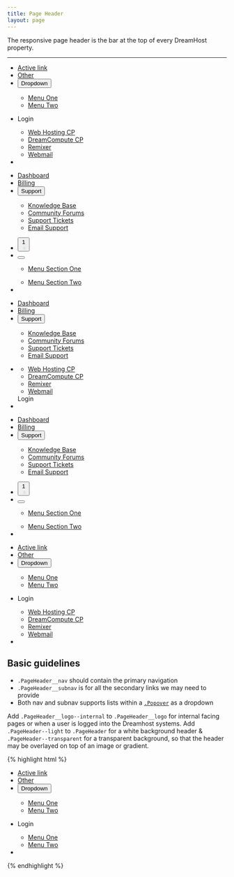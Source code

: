 ```yaml
---
title: Page Header
layout: page
---
```


<p class="t-4">The responsive page header is the bar at the top of every DreamHost property.</p>

<hr />

<div class="PageHeader m-bottom">
<div class="PageHeader__container">
	<a class="PageHeader__logo" href="//www.dreamhost.com"></a>
	<ul class="PageHeader__nav">
		<li><a class="PageHeader__nav-link is-active" href="#">Active link</a></li>
		<li><a class="PageHeader__nav-link" href="#">Other</a></li>
		<li class="Popover-container on-click">
			<button class="PageHeader__nav-link t-caret js-toggle-popover Button--unset">Dropdown</button>
			<div class="Popover Popover--1 Popover--bottom">
				<div class="Popover__section">
					<ul class="List List--padding List--small-bold">
						<li><a href="#">Menu One</a></li>
						<li><a href="#">Menu Two</a></li>
					</ul>
				</div>
			</div>
		</li>
	</ul>
	<ul class="PageHeader__subnav">
		<li>
			<div class="Popover-container on-click">
				<a class="Button js-toggle-popover t-caret Button Button--compact Button--light">Login</a>
				<div class="Popover Popover--1 Popover--flush-right Popover--bottom">
					<div class="Popover__section">
						<ul class="List List--padding List--small-bold">
							<li class="l-block"><a href="#">Web Hosting CP</a></li>
							<li class="l-block"><a href="#">DreamCompute CP</a></li>
							<li class="l-block"><a href="#">Remixer</a></li>
							<li class="l-block"><a href="#">Webmail</a></li>
						</ul>
					</div>
				</div>
			</div>
		</li>
		<li><div class="Menu-toggle js-menu-toggle"><span class="Menu-toggle__inner"></span></div></li>
	</ul>
</div>
</div>

<div class="PageHeader m-bottom">
<div class="PageHeader__container">
<a class="PageHeader__logo PageHeader__logo--internal" href="//www.dreamhost.com"></a>
<ul class="PageHeader__nav">
	<li><a class="PageHeader__nav-link is-active" href="/">Dashboard</a></li>
	<li><a class="PageHeader__nav-link" href="/">Billing</a></li>
	<li class="Popover-container on-click">
		<button class="PageHeader__nav-link t-caret js-toggle-popover Button--unset">Support</button>
		<div class="Popover Popover--1 Popover--bottom">
			<div class="Popover__section">
				<ul class="List List--padding List--small-bold">
					<li><a href="#">Knowledge Base</a></li>
					<li><a href="#">Community Forums</a></li>
					<li><a href="#">Support Tickets</a></li>
					<li><a href="#">Email Support</a></li>
				</ul>
			</div>
		</div>
	</li>
</ul>
<ul class="PageHeader__subnav">
		<li>
			<button class="PageHeader__subnav-link">
				<span class="PageHeader__notification-amount">1</span>
				<svg class="Icon" xmlns="http://www.w3.org/2000/svg" viewBox="0 0 24 24"><path d="M13.3 21.4c0 1.4 1.1 2.6 2.5 2.6s2.5-1.1 2.5-2.6v-.1h-5v.1zM22.2 16.7V12c0-3.1-2.2-5.8-5.2-6.3.3-.1.4-.3.4-.5 0-.4-.7-.7-1.6-.7-.9 0-1.6.3-1.6.7 0 .2.2.4.4.5-2.9.5-5.1 3.1-5.1 6.3v4.7c0 1.1-.9 1.9-1.9 1.9v2.1H24v-2.1c-1 0-1.8-.8-1.8-1.9z" fill="#e0e4e8"></path></svg>
			</button>
		</li>
		<li class="Popover-container on-click">
			<button class="PageHeader__subnav-link t-caret js-toggle-popover">
				<svg class="Icon" xmlns="http://www.w3.org/2000/svg" viewBox="0 0 24 24"><path d="M12 0C5.4 0 0 5.4 0 12c0 3.2 1.2 6.2 3.5 8.4C5.7 22.7 8.8 24 12 24s6.3-1.3 8.5-3.6S24 15.1 24 12c0-6.6-5.4-12-12-12zm8.1 19.4c-1.1-.6-2.6-1.2-4.3-1.8-.4-.2-.8-.3-1.3-.5v-1.7c2.1-.9 3.5-3 3.5-5.5 0-3.3-2.7-6-6-6s-6 2.7-6 6c0 2.4 1.4 4.5 3.5 5.5v1.7c-.4.1-.8.3-1.2.4-1.6.6-3.3 1.2-4.4 1.9C2 17.4 1 14.8 1 12 1 5.9 5.9 1 12 1s11 4.9 11 11c0 2.8-1 5.4-2.9 7.4z" fill="#e0e4e8"></path></svg>
			</button>
			<div class="Popover Popover--1 Popover--bottom Popover--flush-right">
				<div class="Popover__section">
					<ul class="List List--padding List--small-bold">
						<li><a href="#">Menu Section One</a></li>
					</ul>
					<ul class="List List--padding List--small-bold">
						<li><a href="#">Menu Section Two</a></li>
					</ul>
				</div>
			</div>
		</li>
		<li><div class="Menu-toggle js-menu-toggle"><span class="Menu-toggle__inner"></span></div></li>
	</ul>
</div>
</div>

<div class="PageHeader PageHeader--light m-bottom">
<div class="PageHeader__container">
<a class="PageHeader__logo" href="//www.dreamhost.com"></a>
<ul class="PageHeader__nav">
	<li><a class="PageHeader__nav-link is-active" href="/">Dashboard</a></li>
	<li><a class="PageHeader__nav-link" href="/">Billing</a></li>
	<li class="Popover-container on-click">
		<button class="PageHeader__nav-link t-caret js-toggle-popover Button--unset">Support</button>
		<div class="Popover Popover--1 Popover--bottom">
			<div class="Popover__section">
				<ul class="List List--padding List--small-bold">
					<li><a href="#">Knowledge Base</a></li>
					<li><a href="#">Community Forums</a></li>
					<li><a href="#">Support Tickets</a></li>
					<li><a href="#">Email Support</a></li>
				</ul>
			</div>
		</div>
	</li>
</ul>
<ul class="PageHeader__subnav">
	<li>
	<div class="Popover-container on-click">
		<div class="Popover Popover--1 Popover--flush-right Popover--bottom">
			<div class="Popover__section">
				<ul class="List List--padding List--small-bold">
					<li class="l-block"><a href="#">Web Hosting CP</a></li>
					<li class="l-block"><a href="#">DreamCompute CP</a></li>
					<li class="l-block"><a href="#">Remixer</a></li>
					<li class="l-block"><a href="#">Webmail</a></li>
				</ul>
		</div>
		</div>
		<a class="Button js-toggle-popover t-caret Button Button--compact Button--dark">Login</a>
	</div>
	</li>
	<li><div class="PageHeader__menu-toggle js-toggle-mobile-menu"><span class="PageHeader__menu-toggle__inner"></span></div></li>
</ul>
</div>
</div>

<div class="PageHeader PageHeader--light m-bottom">
<div class="PageHeader__container">
	<a class="PageHeader__logo PageHeader__logo--internal" href="//www.dreamhost.com"></a>
	<ul class="PageHeader__nav">
		<li><a class="PageHeader__nav-link is-active" href="/">Dashboard</a></li>
		<li><a class="PageHeader__nav-link" href="/">Billing</a></li>
		<li class="Popover-container on-click">
			<button class="PageHeader__nav-link t-caret js-toggle-popover Button--unset">Support</button>
			<div class="Popover Popover--1 Popover--bottom">
				<div class="Popover__section">
					<ul class="List List--padding List--small-bold">
						<li><a href="#">Knowledge Base</a></li>
						<li><a href="#">Community Forums</a></li>
						<li><a href="#">Support Tickets</a></li>
						<li><a href="#">Email Support</a></li>
					</ul>
				</div>
			</div>
		</li>
	</ul>
	<ul class="PageHeader__subnav">
		<li>
			<button class="PageHeader__subnav-link">
				<span class="PageHeader__notification-amount">1</span>
				<svg class="Icon" xmlns="http://www.w3.org/2000/svg" viewBox="0 0 24 24"><path d="M13.3 21.4c0 1.4 1.1 2.6 2.5 2.6s2.5-1.1 2.5-2.6v-.1h-5v.1zM22.2 16.7V12c0-3.1-2.2-5.8-5.2-6.3.3-.1.4-.3.4-.5 0-.4-.7-.7-1.6-.7-.9 0-1.6.3-1.6.7 0 .2.2.4.4.5-2.9.5-5.1 3.1-5.1 6.3v4.7c0 1.1-.9 1.9-1.9 1.9v2.1H24v-2.1c-1 0-1.8-.8-1.8-1.9z" fill="#e0e4e8"></path></svg>					</button>
		</li>
		<li class="Popover-container on-click">
			<button class="PageHeader__subnav-link t-caret js-toggle-popover">
				<svg class="Icon" xmlns="http://www.w3.org/2000/svg" viewBox="0 0 24 24"><path d="M12 0C5.4 0 0 5.4 0 12c0 3.2 1.2 6.2 3.5 8.4C5.7 22.7 8.8 24 12 24s6.3-1.3 8.5-3.6S24 15.1 24 12c0-6.6-5.4-12-12-12zm8.1 19.4c-1.1-.6-2.6-1.2-4.3-1.8-.4-.2-.8-.3-1.3-.5v-1.7c2.1-.9 3.5-3 3.5-5.5 0-3.3-2.7-6-6-6s-6 2.7-6 6c0 2.4 1.4 4.5 3.5 5.5v1.7c-.4.1-.8.3-1.2.4-1.6.6-3.3 1.2-4.4 1.9C2 17.4 1 14.8 1 12 1 5.9 5.9 1 12 1s11 4.9 11 11c0 2.8-1 5.4-2.9 7.4z" fill="#e0e4e8"></path></svg>
			</button>
			<div class="Popover Popover--1 Popover--bottom Popover--flush-right">
				<div class="Popover__section">
					<ul class="List List--padding List--small-bold">
						<li><a href="#">Menu Section One</a></li>
					</ul>
					<ul class="List List--padding List--small-bold">
						<li><a href="#">Menu Section Two</a></li>
					</ul>
				</div>
			</div>
		</li>
		<li><div class="Menu-toggle js-menu-toggle"><span class="Menu-toggle__inner"></span></div></li>
	</ul>
</div>
</div>

<div class="PageHeader PageHeader--transparent m-bottom" style="background-image:url(https://www.dreamhost.com/assets/i/bg_hero_dpo.png);">
	<div class="PageHeader__container">
		<a class="PageHeader__logo" href="//www.dreamhost.com"></a>
		<ul class="PageHeader__nav">
			<li><a class="PageHeader__nav-link is-active" href="#">Active link</a></li>
			<li><a class="PageHeader__nav-link" href="#">Other</a></li>
			<li class="Popover-container on-click">
				<button class="PageHeader__nav-link t-caret js-toggle-popover Button--unset">Dropdown</button>
				<div class="Popover Popover--1 Popover--bottom">
					<div class="Popover__section">
						<ul class="List List--padding List--small-bold">
							<li><a href="#">Menu One</a></li>
							<li><a href="#">Menu Two</a></li>
						</ul>
					</div>
				</div>
			</li>
		</ul>
		<ul class="PageHeader__subnav">
			<li>
				<div class="Popover-container on-click">
					<a class="Button js-toggle-popover t-caret Button Button--compact Button--light">Login</a>
					<div class="Popover Popover--1 Popover--flush-right Popover--bottom">
						<div class="Popover__section">
							<ul class="List List--padding List--small-bold">
								<li class="l-block"><a href="#">Web Hosting CP</a></li>
								<li class="l-block"><a href="#">DreamCompute CP</a></li>
								<li class="l-block"><a href="#">Remixer</a></li>
								<li class="l-block"><a href="#">Webmail</a></li>
							</ul>
						</div>
					</div>
				</div>
			</li>
			<li><div class="Menu-toggle js-menu-toggle"><span class="Menu-toggle__inner"></span></div></li>
		</ul>
	</div>
</div>

<h2>Basic guidelines</h2>

<ul class="t-2 List List--disc m-bottom">
	<li><code>.PageHeader__nav</code> should contain the primary navigation</li>
	<li><code>.PageHeader__subnav</code> is for all the secondary links we may need to provide</li>
	<li>Both nav and subnav supports lists within a <a href="{{site.baseurl}}/product/components/popovers/"><code>.Popover</code></a> as a dropdown</li>
</ul>

<p class="t-2 m-bottom">Add <code>.PageHeader__logo--internal</code> to <code>.PageHeader__logo</code> for internal facing pages or when a user is logged into the Dreamhost systems. Add <code>.PageHeader--light</code> to <code>.PageHeader</code> for a white background header &amp; <code>.PageHeader--transparent</code> for a transparent background, so that the header may be overlayed on top of an image or gradient.</p>

{% highlight html %}
<div class="PageHeader">
	<div class="PageHeader__container">
		<a class="PageHeader__logo" href="//www.dreamhost.com"></a>
		<ul class="PageHeader__nav">
			<li><a class="PageHeader__nav-link is-active" href="#">Active link</a></li>
			<li><a class="PageHeader__nav-link" href="#">Other</a></li>
			<li class="Popover-container on-click">
				<button class="PageHeader__nav-link t-caret js-toggle-popover Button--unset">Dropdown</button>
				<div class="Popover Popover--1 Popover--bottom">
					<div class="Popover__section">
						<ul class="List List--padding List--small-bold">
							<li><a href="#">Menu One</a></li>
							<li><a href="#">Menu Two</a></li>
						</ul>
					</div>
				</div>
			</li>
		</ul>
		<ul class="PageHeader__subnav">
			<li>
				<div class="Popover-container on-click">
					<a class="Button js-toggle-popover t-caret Button Button--compact Button--light">Login</a>
					<div class="Popover Popover--1 Popover--flush-right Popover--bottom">
						<div class="Popover__section">
							<ul class="List List--padding List--small-bold">
								<li class="l-block"><a href="#">Menu One</a></li>
								<li class="l-block"><a href="#">Menu Two</a></li>
							</ul>
						</div>
					</div>
				</div>
			</li>
			<li><div class="Menu-toggle js-menu-toggle"><span class="Menu-toggle__inner"></span></div></li>
		</ul>
	</div>
</div>
{% endhighlight %}



